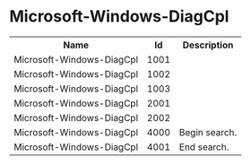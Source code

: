# Microsoft-Windows-DiagCpl

<table>
<colgroup><col/><col/><col/></colgroup>
<tr><th>Name</th><th>Id</th><th>Description</th></tr>
<tr><td>Microsoft-Windows-DiagCpl</td><td>1001</td><td></td></tr>
<tr><td>Microsoft-Windows-DiagCpl</td><td>1002</td><td></td></tr>
<tr><td>Microsoft-Windows-DiagCpl</td><td>1003</td><td></td></tr>
<tr><td>Microsoft-Windows-DiagCpl</td><td>2001</td><td></td></tr>
<tr><td>Microsoft-Windows-DiagCpl</td><td>2002</td><td></td></tr>
<tr><td>Microsoft-Windows-DiagCpl</td><td>4000</td><td>Begin search.</td></tr>
<tr><td>Microsoft-Windows-DiagCpl</td><td>4001</td><td>End search.</td></tr>
</table>

